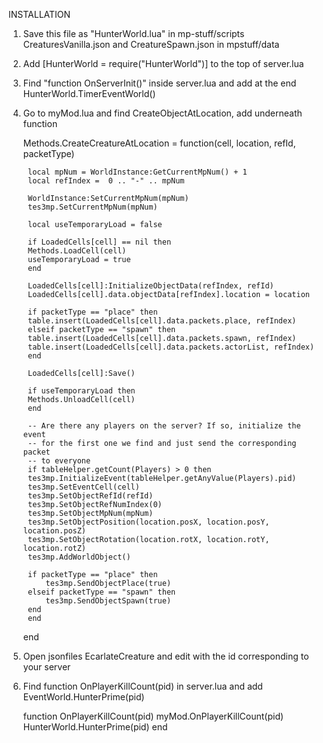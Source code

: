 INSTALLATION

1) Save this file as "HunterWorld.lua" in mp-stuff/scripts
CreaturesVanilla.json and CreatureSpawn.json in mpstuff/data

2) Add [HunterWorld = require("HunterWorld")] to the top of server.lua

3) Find "function OnServerInit()" inside server.lua and add at the end
	HunterWorld.TimerEventWorld()
		
4) Go to myMod.lua and find CreateObjectAtLocation, add underneath function

	Methods.CreateCreatureAtLocation = function(cell, location, refId, packetType)

	    local mpNum = WorldInstance:GetCurrentMpNum() + 1
	    local refIndex =  0 .. "-" .. mpNum

	    WorldInstance:SetCurrentMpNum(mpNum)
	    tes3mp.SetCurrentMpNum(mpNum)

	    local useTemporaryLoad = false

	    if LoadedCells[cell] == nil then
		Methods.LoadCell(cell)
		useTemporaryLoad = true
	    end

	    LoadedCells[cell]:InitializeObjectData(refIndex, refId)
	    LoadedCells[cell].data.objectData[refIndex].location = location

	    if packetType == "place" then
		table.insert(LoadedCells[cell].data.packets.place, refIndex)
	    elseif packetType == "spawn" then
		table.insert(LoadedCells[cell].data.packets.spawn, refIndex)
		table.insert(LoadedCells[cell].data.packets.actorList, refIndex)
	    end

	    LoadedCells[cell]:Save()

	    if useTemporaryLoad then
		Methods.UnloadCell(cell)
	    end

	    -- Are there any players on the server? If so, initialize the event
	    -- for the first one we find and just send the corresponding packet
	    -- to everyone
	    if tableHelper.getCount(Players) > 0 then
		tes3mp.InitializeEvent(tableHelper.getAnyValue(Players).pid)
		tes3mp.SetEventCell(cell)
		tes3mp.SetObjectRefId(refId)
		tes3mp.SetObjectRefNumIndex(0)
		tes3mp.SetObjectMpNum(mpNum)
		tes3mp.SetObjectPosition(location.posX, location.posY, location.posZ)
		tes3mp.SetObjectRotation(location.rotX, location.rotY, location.rotZ)
		tes3mp.AddWorldObject()

		if packetType == "place" then
		    tes3mp.SendObjectPlace(true)
		elseif packetType == "spawn" then
		    tes3mp.SendObjectSpawn(true)
		end
	    end
	end
	

6) Open jsonfiles EcarlateCreature and edit with the id corresponding to your server

7) Find function OnPlayerKillCount(pid) in server.lua and add EventWorld.HunterPrime(pid)

	function OnPlayerKillCount(pid)
	    myMod.OnPlayerKillCount(pid)
	    HunterWorld.HunterPrime(pid)
	end
